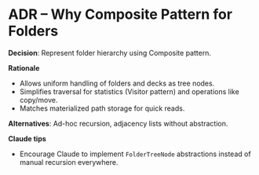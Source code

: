 # ADR – Why Composite Pattern for Folders

**Decision**: Represent folder hierarchy using Composite pattern.

**Rationale**
- Allows uniform handling of folders and decks as tree nodes.
- Simplifies traversal for statistics (Visitor pattern) and operations like copy/move.
- Matches materialized path storage for quick reads.

**Alternatives**: Ad-hoc recursion, adjacency lists without abstraction.

**Claude tips**
- Encourage Claude to implement `FolderTreeNode` abstractions instead of manual recursion everywhere.
